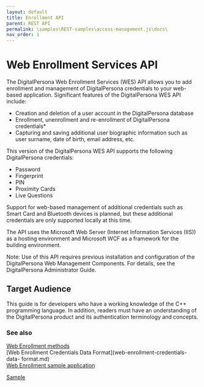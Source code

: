 ```yaml
---
layout: default
title: Enrollment API
parent: REST API
permalink: \samples\REST-samples\access-management.js\docs\
nav_order: 1
---
```


# Web Enrollment Services API

The DigitalPersona Web Enrollment Services (WES) API allows you to add enrollment and management of DigitalPersona credentials to your web-based application. Significant features of the DigitalPersona WES API include:  

- Creation and deletion of a user account in the DigitalPersona database  
- Enrollment, unenrollment and re-enrollment of DigitalPersona credentials*  
- Capturing and saving additional user biographic information such as user surname, date of birth, email address, etc.  

This version of the DigitalPersona WES API supports the following DigitalPersona credentials:  

- Password
- Fingerprint
- PIN
- Proximity Cards
- Live Questions

Support for web-based management of additional credentials such as Smart Card and Bluetooth devices is planned, but these additional credentials are only supported locally at this time.  

The API uses the Microsoft Web Server (Internet Information Services (IIS)) as a hosting environment and Microsoft WCF as a framework for the building environment.   

Note: Use of this API requires previous installation and configuration of the DigitalPersona Web Management Components. For details, see the DigitalPersona Administrator Guide.

## Target Audience
This guide is for developers who have a working knowledge of the C++ programming language. In addition, readers must have an understanding of the DigitalPersona product and its authentication terminology and concepts.

### See also
[Web Enrollment methods](web-enrollment.md)  
[Web Enrollment Credentials Data Format](web-enrollment-credentials-data- format.md)  
[Web Enrollment sample application](web-enrollment-sample.md)



[Sample](index.md)
